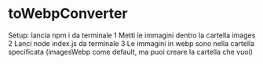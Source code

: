 # toWebpConverter


Setup: lancia npm i da terminale
1 Metti le immagini dentro la cartella images
2 Lanci node index.js da terminale
3 Le immagini in webp sono nella cartella specificata (imagesWebp come default, ma puoi creare la cartella che vuoi)
